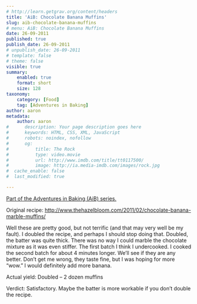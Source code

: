 ```yaml
---
# http://learn.getgrav.org/content/headers
title: 'AiB: Chocolate Banana Muffins'
slug: aib-chocolate-banana-muffins
# menu: AiB: Chocolate Banana Muffins
date: 26-09-2011
published: true
publish_date: 26-09-2011
# unpublish_date: 26-09-2011
# template: false
# theme: false
visible: true
summary:
    enabled: true
    format: short
    size: 128
taxonomy:
    category: [Food]
    tag: [Adventures in Baking]
author: aaron
metadata:
    author: aaron
#      description: Your page description goes here
#      keywords: HTML, CSS, XML, JavaScript
#      robots: noindex, nofollow
#      og:
#          title: The Rock
#          type: video.movie
#          url: http://www.imdb.com/title/tt0117500/
#          image: http://ia.media-imdb.com/images/rock.jpg
#  cache_enable: false
#  last_modified: true

---
```


[Part of the Adventures in Baking (AiB) series.](../adventures-in-baking-aib-overview "Adventures in Baking (AiB): Overview")

Original recipe: <http://www.thehazelbloom.com/2011/02/chocolate-banana-marble-muffins/>

Well these are pretty good, but not terrific (and that may very well be my fault). I doubled the recipe, and perhaps I should stop doing that. Doubled, the batter was quite thick. There was no way I could marble the chocolate mixture as it was even stiffer. The first batch I think I undercooked. I cooked the second batch for about 4 minutes longer. We’ll see if they are any better. Don’t get me wrong, they taste fine, but I was hoping for more “wow.” I would definitely add more banana.

Actual yield: Doubled &ndash; 2 dozen muffins

Verdict: Satisfactory. Maybe the batter is more workable if you don’t double the recipe.

